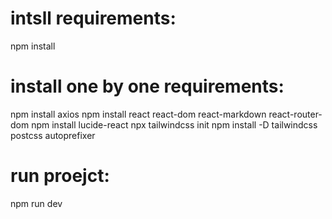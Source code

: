 # intsll requirements:
npm install
# install one by one requirements:
npm install axios
npm install react react-dom react-markdown react-router-dom
npm install lucide-react
npx tailwindcss init
npm install -D tailwindcss postcss autoprefixer
<br>
# run proejct:
npm run dev
